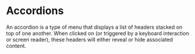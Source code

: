 # Accordions

An accordion is a type of menu that displays a list of headers stacked on top of one another. When clicked on (or triggered by a keyboard interaction or screen reader), these headers will either reveal or hide associated content.
